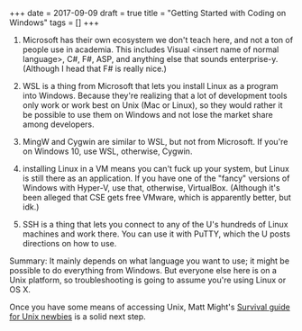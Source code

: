 +++
date = 2017-09-09
draft = true
title = "Getting Started with Coding on Windows"
tags = []
+++

1. Microsoft has their own ecosystem we don't teach here, and not a ton of people use in academia.
This includes Visual \<insert name of normal language\>, C#, F#, ASP, and anything else that sounds enterprise-y.
(Although I head that F# is really nice.)

2. WSL is a thing from Microsoft that lets you install Linux as a program into Windows.
Because they're realizing that a lot of development tools only work or work best on Unix (Mac or Linux), so they would rather it be possible to use them on Windows and not lose the market share among developers.

3. MingW and Cygwin are similar to WSL, but not from Microsoft. If you're on Windows 10, use WSL, otherwise, Cygwin.

4. installing Linux in a VM means you can't fuck up your system, but Linux is still there as an application.
If you have one of the "fancy" versions of Windows with Hyper-V, use that, otherwise, VirtualBox.
(Although it's been alleged that CSE gets free VMware, which is apparently better, but idk.)

5. SSH is a thing that lets you connect to any of the U's hundreds of Linux machines and work there.
You can use it with PuTTY, which the U posts directions on how to use.

Summary:
It mainly depends on what language you want to use; it might be possible to do everything from Windows.
But everyone else here is on a Unix platform, so troubleshooting is going to assume you're using Linux or OS X.

Once you have some means of accessing Unix, Matt Might's [Survival guide for Unix newbies](http://matt.might.net/articles/basic-unix/) is a solid next step.
